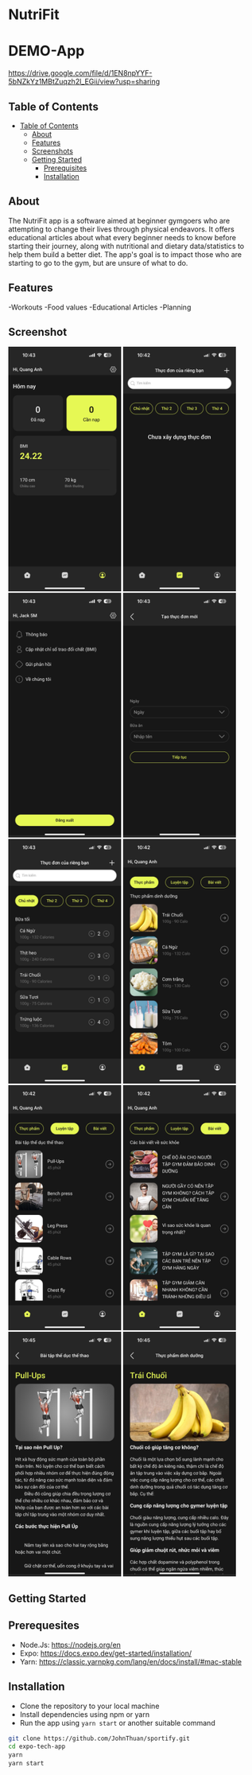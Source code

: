 # NutriFit

# DEMO-App

https://drive.google.com/file/d/1EN8npYYF-5bNZkYz1MBtZuqzh2l_EGii/view?usp=sharing

## Table of Contents

-   [Table of Contents](#table-of-contents)
    -   [About](#about)
    -   [Features](#features)
    -   [Screenshots](#screenshots)
    -   [Getting Started](#getting-started)
        -   [Prerequisites](#prerequisites)
        -   [Installation](#installation)

## About
The NutriFit app is a software aimed at beginner gymgoers who are attempting to change their lives through physical endeavors. It offers educational articles about what every beginner needs to know before starting their journey, along with nutritional and dietary data/statistics to help them build a better diet. The app's goal is to impact those who are starting to go to the gym, but are unsure of what to do.

          
## Features
-Workouts
-Food values
-Educational Articles
-Planning

## Screenshot
<p float='left'>
<img src="assets/Home page.jpg" width="45%" alt='screen1'>
<img src="assets/BuildingMenu.jpg" width="45%" alt='screen1'>
<img src="assets/Setting.jpg" width="45%" alt='screen1'>
<img src="assets/Tracking.jpg" width="45%" alt='screen1'>
<img src="assets/Food.jpg" width="45%" alt='screen1'>
<img src="assets/Food2.jpg" width="45%" alt='screen1'>
<img src="assets/Exercises.jpg" width="45%" alt='screen1'>
<img src="assets/Article.jpg" width="45%" alt='screen1'>
<img src="assets/Pull Up.jpg" width="45%" alt='screen1'>
<img src="assets/Banana.jpg" width="45%" alt='screen1'>
</p>


## Getting Started

## Prerequesites

-   Node.Js: https://nodejs.org/en
-   Expo: https://docs.expo.dev/get-started/installation/
-   Yarn: https://classic.yarnpkg.com/lang/en/docs/install/#mac-stable
  
## Installation

-   Clone the repository to your local machine
-   Install dependencies using npm or yarn
-   Run the app using `yarn start` or another suitable command

```bash
git clone https://github.com/JohnThuan/sportify.git
cd expo-tech-app
yarn
yarn start
```

